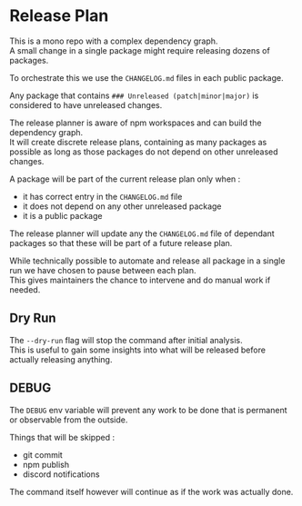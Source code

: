 # Release Plan

This is a mono repo with a complex dependency graph.  
A small change in a single package might require releasing dozens of packages.

To orchestrate this we use the `CHANGELOG.md` files in each public package.

Any package that contains `### Unreleased (patch|minor|major)` is considered to have unreleased changes.

The release planner is aware of npm workspaces and can build the dependency graph.  
It will create discrete release plans, containing as many packages as possible as long as those packages do not depend on other unreleased changes.

A package will be part of the current release plan only when :
- it has correct entry in the `CHANGELOG.md` file
- it does not depend on any other unreleased package
- it is a public package

The release planner will update any the `CHANGELOG.md` file of dependant packages so that these will be part of a future release plan.

While technically possible to automate and release all package in a single run we have chosen to pause between each plan.  
This gives maintainers the chance to intervene and do manual work if needed.


## Dry Run

The `--dry-run` flag will stop the command after initial analysis.  
This is useful to gain some insights into what will be released before actually releasing anything.


## DEBUG

The `DEBUG` env variable will prevent any work to be done that is permanent or observable from the outside.

Things that will be skipped :
- git commit
- npm publish
- discord notifications

The command itself however will continue as if the work was actually done.
